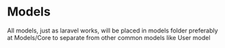 # Models

All models, just as laravel works, will be placed in models folder
preferably at Models/Core to separate from other common models like User
model

